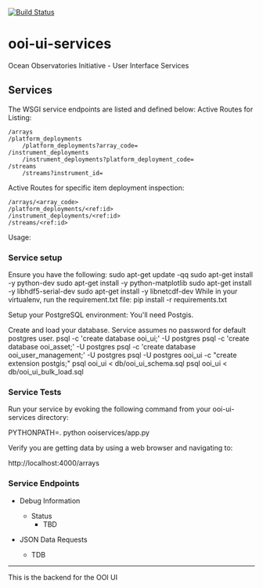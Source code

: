 [![Build Status](https://travis-ci.org/asascience-open/ooi-ui-services.svg?branch=master)](https://travis-ci.org/asascience-open/ooi-ui-services)

ooi-ui-services
===============

Ocean Observatories Initiative - User Interface Services

## Services
The WSGI service endpoints are listed and defined below:
Active Routes for Listing:

    /arrays
    /platform_deployments
        /platform_deployments?array_code=
    /instrument_deployments
        /instrument_deployments?platform_deployment_code=
    /streams
        /streams?instrument_id=

Active Routes for specific item deployment inspection:

    /arrays/<array_code>
    /platform_deployments/<ref:id>
    /instrument_deployments/<ref:id>
    /streams/<ref:id>
    
Usage:
### Service setup
Ensure you have the following:
  sudo apt-get update -qq
  sudo apt-get install -y python-dev
  sudo apt-get install -y python-matplotlib
  sudo apt-get install -y libhdf5-serial-dev
  sudo apt-get install -y libnetcdf-dev
While in your virtualenv, run the requirement.txt file:
  pip install -r requirements.txt

Setup your PostgreSQL environment:
    You'll need Postgis.

Create and load your database.  Service assumes no password for default postgres user.
  psql -c 'create database ooi_ui;' -U postgres
  psql -c 'create database ooi_asset;' -U postgres
  psql -c 'create database ooi_user_management;' -U postgres
  psql -U postgres ooi_ui -c "create extension postgis;"
  psql ooi_ui < db/ooi_ui_schema.sql
  psql ooi_ui < db/ooi_ui_bulk_load.sql

### Service Tests
Run your service by evoking the following command from your ooi-ui-services directory:
  
   PYTHONPATH=. python ooiservices/app.py

Verify you are getting data by using a web browser and navigating to:

   http://localhost:4000/arrays

### Service Endpoints

* Debug Information
  * Status
    * TBD

* JSON Data Requests
  * TDB


----

This is the backend for the OOI UI
